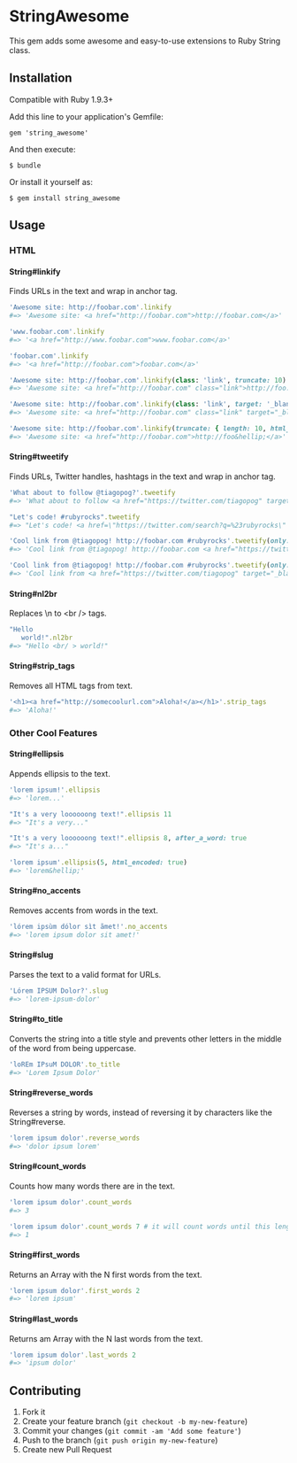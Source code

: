 # StringAwesome

This gem adds some awesome and easy-to-use extensions to Ruby String class.

## Installation

Compatible with Ruby 1.9.3+

Add this line to your application's Gemfile:

    gem 'string_awesome'

And then execute:

    $ bundle

Or install it yourself as:

    $ gem install string_awesome

## Usage

### HTML

#### String#linkify

Finds URLs in the text and wrap in anchor tag.

``` ruby
'Awesome site: http://foobar.com'.linkify
#=> 'Awesome site: <a href="http://foobar.com">http://foobar.com</a>' 

'www.foobar.com'.linkify
#=> '<a href="http://www.foobar.com">www.foobar.com</a>'

'foobar.com'.linkify
#=> '<a href="http://foobar.com">foobar.com</a>'

'Awesome site: http://foobar.com'.linkify(class: 'link', truncate: 10)
#=> 'Awesome site: <a href="http://foobar.com" class="link">http://foo...</a>'

'Awesome site: http://foobar.com'.linkify(class: 'link', target: '_blank')
#=> 'Awesome site: <a href="http://foobar.com" class="link" target="_blank">http://foobar.com</a>'

'Awesome site: http://foobar.com'.linkify(truncate: { length: 10, html_encoded: true })
#=> 'Awesome site: <a href="http://foobar.com">http://foo&hellip;</a>'
```

#### String#tweetify

Finds URLs, Twitter handles, hashtags in the text and wrap in anchor tag.

``` ruby
'What about to follow @tiagopog?'.tweetify
#=> 'What about to follow <a href="https://twitter.com/tiagopog" target="_blank" class="tt-handle">@tiagopog</a>?'

"Let's code! #rubyrocks".tweetify
#=> "Let's code! <a href=\"https://twitter.com/search?q=%23rubyrocks\" target=\"_blank\" class=\"hashtag\">#rubyrocks</a>"

'Cool link from @tiagopog! http://foobar.com #rubyrocks'.tweetify(only: [:hashtag])
#=> 'Cool link from @tiagopog! http://foobar.com <a href="https://twitter.com/search?q=%23rubyrocks" target="_blank" class="hashtag">#rubyrocks</a>'

'Cool link from @tiagopog! http://foobar.com #rubyrocks'.tweetify(only: [:hashtag, :tt_handle])
#=> 'Cool link from <a href="https://twitter.com/tiagopog" target="_blank" class="tt-handle">@tiagopog</a>! http://foobar.com <a href="https://twitter.com/search?q=%23rubyrocks" target="_blank" class="hashtag">#rubyrocks</a>'
```

#### String#nl2br

Replaces \n to \<br /\> tags.

``` ruby
"Hello 
   world!".nl2br
#=> "Hello <br/ > world!"
```

#### String#strip_tags

Removes all HTML tags from text.

``` ruby
'<h1><a href="http://somecoolurl.com">Aloha!</a></h1>'.strip_tags
#=> 'Aloha!'
```

### Other Cool Features

#### String#ellipsis

Appends ellipsis to the text.

``` ruby
'lorem ipsum!'.ellipsis
#=> 'lorem...'

"It's a very loooooong text!".ellipsis 11
#=> "It's a very..."

"It's a very loooooong text!".ellipsis 8, after_a_word: true
#=> "It's a..."

'lorem ipsum'.ellipsis(5, html_encoded: true)
#=> 'lorem&hellip;'
```

#### String#no_accents

Removes accents from words in the text.

``` ruby
'lórem ipsùm dólor sìt ãmet!'.no_accents
#=> 'lorem ipsum dolor sit amet!'
```

#### String#slug

Parses the text to a valid format for URLs.

``` ruby
'Lórem IPSUM Dolor?'.slug
#=> 'lorem-ipsum-dolor'
```

#### String#to_title

Converts the string into a title style and prevents other letters in the middle of the word from being uppercase.

``` ruby
'loREm IPsuM DOLOR'.to_title
#=> 'Lorem Ipsum Dolor'
```

#### String#reverse_words

Reverses a string by words, instead of reversing it by characters like the String#reverse.

``` ruby
'lorem ipsum dolor'.reverse_words
#=> 'dolor ipsum lorem'
```

#### String#count_words

Counts how many words there are in the text.

``` ruby
'lorem ipsum dolor'.count_words
#=> 3

'lorem ipsum dolor'.count_words 7 # it will count words until this length: 7
#=> 1
```

#### String#first_words

Returns an Array with the N first words from the text.

``` ruby
'lorem ipsum dolor'.first_words 2
#=> 'lorem ipsum'
```

#### String#last_words

Returns am Array with the N last words from the text.

``` ruby
'lorem ipsum dolor'.last_words 2
#=> 'ipsum dolor'
```

## Contributing

1. Fork it
2. Create your feature branch (`git checkout -b my-new-feature`)
3. Commit your changes (`git commit -am 'Add some feature'`)
4. Push to the branch (`git push origin my-new-feature`)
5. Create new Pull Request
